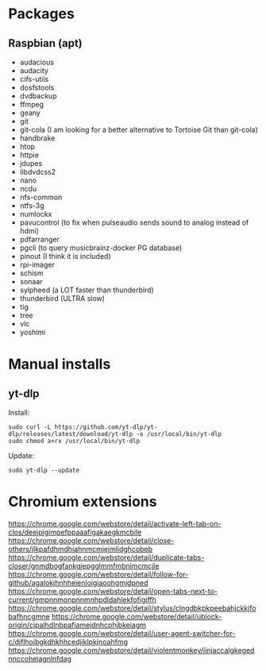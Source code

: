 Packages
========

Raspbian (apt)
--------

- audacious
- audacity
- cifs-utils
- dosfstools
- dvdbackup
- ffmpeg
- geany
- git
- git-cola (I am looking for a better alternative to Tortoise Git than git-cola)
- handbrake
- htop
- httpie
- jdupes
- libdvdcss2
- nano
- ncdu
- nfs-common
- ntfs-3g
- numlockx
- pavucontrol (to fix when pulseaudio sends sound to analog instead of hdmi)
- pdfarranger
- pgcli (to query musicbrainz-docker PG database)
- pinout (I think it is included)
- rpi-imager
- schism
- sonaar
- sylpheed (a LOT faster than thunderbird)
- thunderbird (ULTRA slow)
- tig
- tree
- vlc
- yoshimi


Manual installs
===============

yt-dlp
------

Install:

    sudo curl -L https://github.com/yt-dlp/yt-dlp/releases/latest/download/yt-dlp -o /usr/local/bin/yt-dlp
    sudo chmod a+rx /usr/local/bin/yt-dlp

Update:

    sudo yt-dlp --update


Chromium extensions
===================

https://chrome.google.com/webstore/detail/activate-left-tab-on-clos/deejpigimpefppaaafigakaegkmcbile
https://chrome.google.com/webstore/detail/close-others/jlkpafdhmdhiahnmcmjejmlidghcobeb
https://chrome.google.com/webstore/detail/duplicate-tabs-closer/gnmdbogfankgjepgglmmfmbnimcmcjle
https://chrome.google.com/webstore/detail/follow-for-github/agalokjhnhheienloigiaoohgmjdpned
https://chrome.google.com/webstore/detail/open-tabs-next-to-current/gmpnnmonpnnmnhpdldahlekfofigiffh
https://chrome.google.com/webstore/detail/stylus/clngdbkpkpeebahjckkjfobafhncgmne
https://chrome.google.com/webstore/detail/ublock-origin/cjpalhdlnbpafiamejdnhcphjbkeiagm
https://chrome.google.com/webstore/detail/user-agent-switcher-for-c/djflhoibgkdhkhhcedjiklpkjnoahfmg
https://chrome.google.com/webstore/detail/violentmonkey/jinjaccalgkegednnccohejagnlnfdag
